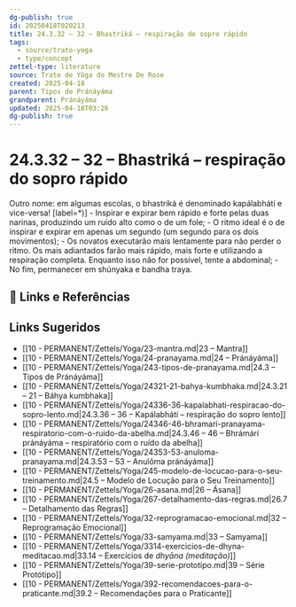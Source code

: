 ```yaml
---
dg-publish: true
id: 20250418T020213
title: 24.3.32 – 32 – Bhastriká – respiração do sopro rápido
tags:
  - source/trato-yoga
  - type/concept
zettel-type: literature
source: Trato de Yôga do Mestre De Rose
created: 2025-04-18
parent: Tipos de Pránáyáma
grandparent: Pránáyáma
updated: 2025-04-18T03:26
dg-publish: true
---
```


# 24.3.32 – 32 – Bhastriká – respiração do sopro rápido

Outro nome: em algumas escolas, o bhastriká é denominado kapálabhátí e vice-versa!
[label=*)]
    -  Inspirar e expirar bem rápido e forte pelas duas narinas, produzindo um ruído alto como o de um fole;
    -  O ritmo ideal é o de inspirar e expirar em apenas um segundo (um segundo para os dois movimentos);
    -  Os novatos executarão mais lentamente para não perder o ritmo. Os mais adiantados farão mais rápido, mais forte e utilizando a respiração completa. Enquanto isso não for possível, tente a abdominal;
    -  No fim, permanecer em shúnyaka e bandha traya.

## 🔗 Links e Referências

## Links Sugeridos

- [[10 - PERMANENT/Zettels/Yoga/23-mantra.md\|23 – Mantra]]
- [[10 - PERMANENT/Zettels/Yoga/24-pranayama.md\|24 – Pránáyáma]]
- [[10 - PERMANENT/Zettels/Yoga/243-tipos-de-pranayama.md\|24.3 – Tipos de Pránáyáma]]
- [[10 - PERMANENT/Zettels/Yoga/24321-21-bahya-kumbhaka.md\|24.3.21 – 21 – Báhya kumbhaka]]
- [[10 - PERMANENT/Zettels/Yoga/24336-36-kapalabhati-respiracao-do-sopro-lento.md\|24.3.36 – 36 – Kapálabhátí – respiração do sopro lento]]
- [[10 - PERMANENT/Zettels/Yoga/24346-46-bhramari-pranayama-respiratorio-com-o-ruido-da-abelha.md\|24.3.46 – 46 – Bhrámárí pránáyáma – respiratório com o ruído da abelha]]
- [[10 - PERMANENT/Zettels/Yoga/24353-53-anuloma-pranayama.md\|24.3.53 – 53 – Anulôma pránáyáma]]
- [[10 - PERMANENT/Zettels/Yoga/245-modelo-de-locucao-para-o-seu-treinamento.md\|24.5 – Modelo de Locução para o Seu Treinamento]]
- [[10 - PERMANENT/Zettels/Yoga/26-asana.md\|26 – Ásana]]
- [[10 - PERMANENT/Zettels/Yoga/267-detalhamento-das-regras.md\|26.7 – Detalhamento das Regras]]
- [[10 - PERMANENT/Zettels/Yoga/32-reprogramacao-emocional.md\|32 – Reprogramação Emocional]]
- [[10 - PERMANENT/Zettels/Yoga/33-samyama.md\|33 – Samyama]]
- [[10 - PERMANENT/Zettels/Yoga/3314-exercicios-de-dhyna-meditacao.md\|33.14 – Exercícios de *dhyāna (meditação)*]]
- [[10 - PERMANENT/Zettels/Yoga/39-serie-prototipo.md\|39 – Série Protótipo]]
- [[10 - PERMANENT/Zettels/Yoga/392-recomendacoes-para-o-praticante.md\|39.2 – Recomendações para o Praticante]]
